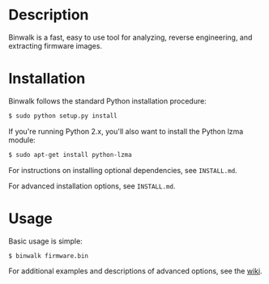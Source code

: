 Description
===========

Binwalk is a fast, easy to use tool for analyzing, reverse engineering, and extracting firmware images.

Installation
============

Binwalk follows the standard Python installation procedure:

```bash
$ sudo python setup.py install
```

If you're running Python 2.x, you'll also want to install the Python lzma module:

```bash
$ sudo apt-get install python-lzma
```

For instructions on installing optional dependencies, see `INSTALL.md`.

For advanced installation options, see `INSTALL.md`.

Usage
=====

Basic usage is simple:

```bash
$ binwalk firmware.bin
```

For additional examples and descriptions of advanced options, see the [wiki](https://github.com/devttys0/binwalk/wiki).
